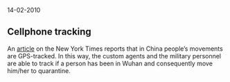 14-02-2010

## Cellphone tracking 

An [article](https://www.nytimes.com/2020/02/13/world/asia/china-coronavirus.html) on the New York Times reports that in China people’s movements are GPS-tracked. In this way, the custom agents and the military personnel are able to track if a person has been in Wuhan and consequently move him/her to quarantine.
